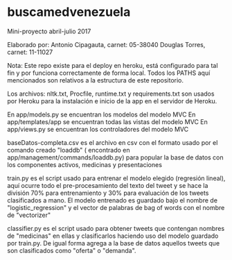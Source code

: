 # buscamedvenezuela
Mini-proyecto abril-julio 2017

Elaborado por:
Antonio Cipagauta, carnet: 05-38040
Douglas Torres, carnet: 11-11027

Nota: Este repo existe para el deploy en heroku, está configurado para tal fin y por funciona correctamente de forma local. Todos los PATHS aquí mencionados son relativos a la estructura de este repositorio.

Los archivos: nltk.txt, Procfile, runtime.txt y requirements.txt son usados por Heroku para la instalación e inicio de la app en el servidor de Heroku.

En app/models.py se encuentran los modelos del modelo MVC
En app/templates/app se encuentran todas las vistas del modelo MVC
En app/views.py se encuentran los controladores del modelo MVC

baseDatos-completa.csv es el archivo en csv con el formato usado por el comando creado "loaddb" ( encontrado en app/management/commands/loaddb.py) para popular la base de datos con los componentes activos, medicinas y presentaciones

train.py es el script usado para entrenar el modelo elegido (regresión lineal), aquí ocurre todo el pre-procesamiento del texto del tweet y se hace la división 70% para entrenamiento y 30% para evaluación de los tweets clasificados a mano. El modelo entrenado es guardado bajo el nombre de "logistic_regression" y el vector de palabras de bag of words con el nombre de "vectorizer"

classifier.py es el script usado para obtener tweets que contengan nombres de "medicinas" en ellas y clasificarlos haciendo uso del modelo guardado por train.py. De igual forma agrega a la base de datos aquellos tweets que son clasificados como "oferta" o "demanda".